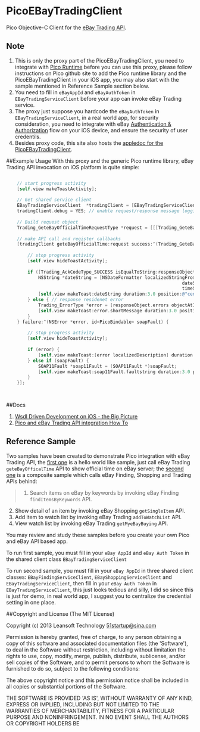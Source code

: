 PicoEBayTradingClient
=====================

Pico Objective-C Client for the [eBay Trading API](https://www.x.com/developers/ebay/products/trading-api).

## Note
1. This is only the proxy part of the PicoEBayTradingClient, you need to integrate with [Pico Runtime](https://github.com/bulldog2011/pico) before you can use this proxy, please follow instructions on Pico github site to add the Pico runtime library and the PicoEBayTradingClient in your iOS app, you may also start with the sample mentioned in Reference Sample section below. 
2. You need to fill in `eBayAppId` and `eBayAuthToken` in `EBayTradingServiceClient` before your app can invoke eBay Trading service.
3. The proxy just suppose you hardcode the `eBayAuthToken` in `EBayTradingServiceClient`, in a real world app, for security consideration, you need to integrate with eBay [Authentication & Authorization](http://developer.ebay.com/DevZone/XML/docs/WebHelp/wwhelp/wwhimpl/common/html/wwhelp.htm?context=eBay_XML_API&file=GettingTokens-Getting_Tokens_for_Applications_with_Multiple_Users.html) flow on your iOS device, and ensure the security of user credentils.
4. Besides proxy code, this site also hosts the [appledoc for the PicoEBayTradingClient](http://bulldog2011.github.com/PicoEBayTradingClient/).  


##Example Usage
With this proxy and the generic Pico runtime library, eBay Trading API invocation on iOS platform is quite simple:

``` objective-c

    // start progress activity
    [self.view makeToastActivity];
    
    // Get shared service client
    EBayTradingServiceClient  *tradingClient = [EBayTradingServiceClient sharedClient];
    tradingClient.debug = YES; // enable request/response message logging
    
    // Build request object
    Trading_GeteBayOfficialTimeRequestType *request = [[[Trading_GeteBayOfficialTimeRequestType alloc] init] autorelease];
    
    // make API call and register callbacks
    [tradingClient geteBayOfficialTime:request success:^(Trading_GeteBayOfficialTimeResponseType *responseObject) {
        
        // stop progress activity
        [self.view hideToastActivity];
        
        if ([Trading_AckCodeType_SUCCESS isEqualToString:responseObject.ack]) {
            NSString *dateString = [NSDateFormatter localizedStringFromDate:responseObject.timestamp
                                                                  dateStyle:NSDateFormatterShortStyle
                                                                  timeStyle:NSDateFormatterFullStyle];
            [self.view makeToast:dateString duration:3.0 position:@"center" title:@"eBay Official Time"];
        } else { // response residenet error
            Trading_ErrorType *error = [responseObject.errors objectAtIndex:0];
            [self.view makeToast:error.shortMessage duration:3.0 position:@"center" title:@"Error"];
        }
    } failure:^(NSError *error, id<PicoBindable> soapFault) {
        
        // stop progress activity
        [self.view hideToastActivity];
        
        if (error) {
            [self.view makeToast:[error localizedDescription] duration:3.0 position:@"center" title:@"Error"];
        } else if (soapFault) {
            SOAP11Fault *soap11Fault = (SOAP11Fault *)soapFault;
            [self.view makeToast:soap11Fault.faultstring duration:3.0 position:@"center" title:@"SOAP Fault"];
        }
    }];

        
```
##Docs
1. [Wsdl Driven Development on iOS - the Big Picture](http://bulldog2011.github.com/blog/2013/03/25/wsdl-driven-development-on-ios-the-big-picture/)
2. [Pico and eBay Trading API integration How To](http://bulldog2011.github.com/blog/2013/04/01/pico-and-ebay-trading-api-integration-how-to/)

## Reference Sample 

Two samples have been created to demonstrate Pico integration with eBay Trading API, the [first one](https://github.com/bulldog2011/PicoEBayTradingClient/tree/master/Examples/HelloeBayTrading) is a hello world like sample, just call eBay Trading `geteBayOfficalTime` API to show official time on eBay server; the [second one](https://github.com/bulldog2011/PicoEBayTradingClient/tree/master/Examples/eBayDemoApp) is a composite sample which calls eBay Finding, Shopping and Trading APIs behind:

>1. Search items on eBay by keywords by invoking eBay Finding `findItemsByKeywords` API.
2. Show detail of an item by invoking eBay Shopping `getSingleItem` API. 
3. Add item to watch list by invoking eBay Trading `addToWatchList` API.
4. View watch list by invoking eBay Trading `getMyeBayBuying` API.

You may review and study these samples before you create your own Pico and eBay API based app.

To run first sample, you must fill in your `eBay AppId` and `eBay Auth Token` in the shared client class `EBayTradingServiceClient`

To run second sample, you must fill in your `eBay AppId` in three shared client classes: `EBayFindingServiceClient`, `EBayShoppingServiceClient` and `EBayTradingServiceClient`, then fill in your `eBay Auth Token` in `EBayTradingServiceClient`, this just looks tedious and silly, I did so since this is just for demo, in real world app, I suggest you to centralize the credential setting in one place.


##Copyright and License
(The MIT License)

Copyright (c) 2013 Leansoft Technology <51startup@sina.com>

Permission is hereby granted, free of charge, to any person obtaining a copy of this software and associated documentation files (the 'Software'), to deal in the Software without restriction, including without limitation the rights to use, copy, modify, merge, publish, distribute, sublicense, and/or sell copies of the Software, and to permit persons to whom the Software is furnished to do so, subject to the following conditions:

The above copyright notice and this permission notice shall be included in all copies or substantial portions of the Software.

THE SOFTWARE IS PROVIDED 'AS IS', WITHOUT WARRANTY OF ANY KIND, EXPRESS OR IMPLIED, INCLUDING BUT NOT LIMITED TO THE WARRANTIES OF MERCHANTABILITY, FITNESS FOR A PARTICULAR PURPOSE AND NONINFRINGEMENT. IN NO EVENT SHALL THE AUTHORS OR COPYRIGHT HOLDERS BE


